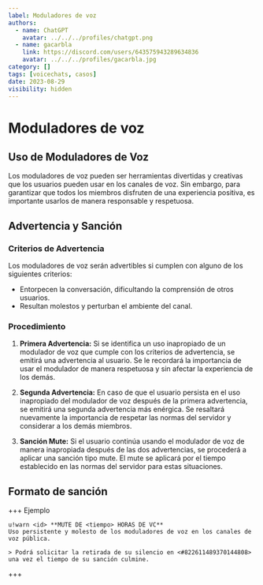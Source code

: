 ```yaml
---
label: Moduladores de voz
authors:
  - name: ChatGPT
    avatar: ../../../profiles/chatgpt.png
  - name: gacarbla
    link: https://discord.com/users/643575943289634836
    avatar: ../../../profiles/gacarbla.jpg
category: []
tags: [voicechats, casos]
date: 2023-08-29
visibility: hidden
---
```


# Moduladores de voz

## Uso de Moduladores de Voz

Los moduladores de voz pueden ser herramientas divertidas y creativas que los usuarios pueden usar en los canales de voz. Sin embargo, para garantizar que todos los miembros disfruten de una experiencia positiva, es importante usarlos de manera responsable y respetuosa.

## Advertencia y Sanción

### Criterios de Advertencia

Los moduladores de voz serán advertibles si cumplen con alguno de los siguientes criterios:

- Entorpecen la conversación, dificultando la comprensión de otros usuarios.
- Resultan molestos y perturban el ambiente del canal.

### Procedimiento

1. **Primera Advertencia:** Si se identifica un uso inapropiado de un modulador de voz que cumple con los criterios de advertencia, se emitirá una advertencia al usuario. Se le recordará la importancia de usar el modulador de manera respetuosa y sin afectar la experiencia de los demás.

2. **Segunda Advertencia:** En caso de que el usuario persista en el uso inapropiado del modulador de voz después de la primera advertencia, se emitirá una segunda advertencia más enérgica. Se resaltará nuevamente la importancia de respetar las normas del servidor y considerar a los demás miembros.

3. **Sanción Mute:** Si el usuario continúa usando el modulador de voz de manera inapropiada después de las dos advertencias, se procederá a aplicar una sanción tipo mute. El mute se aplicará por el tiempo establecido en las normas del servidor para estas situaciones.

## Formato de sanción
+++ Ejemplo
```
u!warn <id> **MUTE DE <tiempo> HORAS DE VC**
Uso persistente y molesto de los moduladores de voz en los canales de voz pública.

> Podrá solicitar la retirada de su silencio en <#822611489370144808> una vez el tiempo de su sanción culmine.
```
+++
